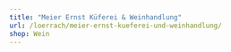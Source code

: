 ```yaml
---
title: "Meier Ernst Küferei & Weinhandlung"
url: /loerrach/meier-ernst-kueferei-und-weinhandlung/
shop: Wein
---
```

